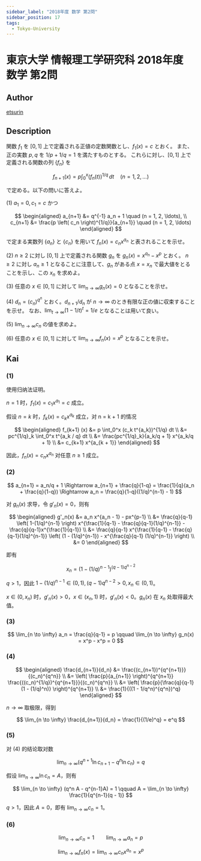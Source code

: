 ```yaml
---
sidebar_label: "2018年度 数学 第2問"
sidebar_position: 17
tags:
  - Tokyo-University
---
```

# 東京大学 情報理工学研究科 2018年度 数学 第2問

## **Author**
[etsurin](https://zhuanlan.zhihu.com/p/561992447)

## **Description**
関数 $f_1$ を $[0,1]$ 上で定義される正値の定数関数とし、$f_1(x) = c$ とおく。
また、正の実数 $p, q$ を $1/p + 1/q = 1$ を満たすものとする。
これらに対し、$[0,1]$ 上で定義される関数の列 $\{f_n\}$ を

$$
f_{n+1}(x) = p \int_0^x (f_n(t))^{1/q} \, dt \quad (n = 1, 2, \ldots)
$$

で定める。以下の問いに答えよ。

(1) $a_1 = 0, \, c_1 = c$ かつ

$$
\begin{aligned}
a_{n+1} &= q^{-1} a_n + 1 \quad (n = 1, 2, \ldots), \\
c_{n+1} &= \frac{p \left( c_n \right)^{1/q}}{a_{n+1}} \quad (n = 1, 2, \ldots)
\end{aligned}
$$

で定まる実数列 $\{a_n\}$ と $\{c_n\}$ を用いて $f_n(x) = c_n x^{a_n}$ と表されることを示せ。

(2) $n \geq 2$ に対し $[0,1]$ 上で定義される関数 $g_n$ を $g_n(x) = x^{a_n} - x^p$ とおく。
$n \geq 2$ に対し $a_n \geq 1$ となることに注意して、$g_n$ がある点 $x = x_n$ で最大値をとることを示し、この $x_n$ を求めよ。

(3) 任意の $x \in [0,1]$ に対して $\lim_{n \to \infty} g_n(x) = 0$ となることを示せ。

(4) $d_n = (c_n)^{q^n}$ とおく。$d_{n+1}/d_n$ が $n \to \infty$ のとき有限な正の値に収束することを示せ。
なお、$\lim_{t \to \infty} (1 - 1/t)^t = 1/e$ となることは用いて良い。

(5) $\lim_{n \to \infty} c_n$ の値を求めよ。

(6) 任意の $x \in [0,1]$ に対して $\lim_{n \to \infty} f_n(x) = x^p$ となることを示せ。

## **Kai**
### (1)
使用归纳法证明。

$n = 1$ 时，$f_1(x) = c_1 x^{a_1} = c$ 成立。

假设 $n = k$ 时，$f_k(x) = c_k x^{a_k}$ 成立，对 n = k + 1 的情况

$$
\begin{aligned}
f_{k+1} (x) &= p \int_0^x (c_k t^{a_k})^{1/q} dt \\
&= pc^{1/q}_k \int_0^x t^{a_k / q} dt \\
&= \frac{pc^{1/q}_k}{a_k/q + 1} x^{a_k/q + 1} \\
&= c_{k+1} x^{a_{k + 1}}
\end{aligned}
$$

因此，$f_n(x) = c_n x^{a_n}$ 对任意 $n \geq 1$ 成立。

### (2)

$$
a_{n+1} = a_n/q + 1 \Rightarrow a_{n+1} + \frac{q}{1-q} = \frac{1}{q}(a_n + \frac{q}{1-q}) \Rightarrow a_n = \frac{q}{1-q}((1/q)^{n-1} - 1)
$$

对 $g_n(x)$ 求导，令 $g'_n(x) = 0$，则有

$$
\begin{aligned}
g'_n(x) &= a_n x^{a_n - 1} - px^{p-1} \\
&= \frac{q}{q-1} \left( 1-(1/q)^{n-1} \right) x^{\frac{1}{q-1} - \frac{q}{q-1}(1/q)^{n-1}} - \frac{q}{q-1}x^{\frac{1}{q-1}} \\
&= \frac{q}{q-1} x^{\frac{1}{q-1} - \frac{q}{q-1}(1/q)^{n-1}} \left( (1 - (1/q)^{n-1}) - x^{\frac{q}{q-1} (1/q)^{n-1}} \right) \\
&= 0
\end{aligned}
$$

即有

$$
x_n = \left( 1 - (1/q)^{n-1} \right)^{(q-1)q^{n-2}}
$$

$q > 1$，因此 $1 - (1/q)^{n-1} \in (0, 1), (q-1)q^{n-2} > 0, x_n \in (0, 1)$。

$x \in (0, x_n)$ 时，$g'_n(x) > 0$，$x \in (x_n, 1)$ 时，$g'_n(x) < 0$。$g_n(x)$ 在 $x_n$ 处取得最大值。

### (3)

$$
\lim_{n \to \infty} a_n = \frac{q}{q-1} = p \qquad \lim_{n \to \infty} g_n(x) = x^p - x^p = 0
$$

### (4)

$$
\begin{aligned}
\frac{d_{n+1}}{d_n} &= \frac{(c_{n+1})^{q^{n+1}}}{(c_n)^{q^n}} \\
&= \left( \frac{p}{a_{n+1}} \right)^{q^{n+1}} \frac{((c_n)^{1/q})^{q^{n+1}}}{(c_n)^{q^n}} \\
&= \left( \frac{p}{\frac{q}{q-1}(1 - (1/q)^n)} \right)^{q^{n+1}} \\
&= \frac{1}{((1 - 1/q^n)^{q^n})^q}
\end{aligned}
$$

$n \to \infty$ 取极限，得到

$$
\lim_{n \to \infty} \frac{d_{n+1}}{d_n} = \frac{1}{(1/e)^q} = e^q
$$

### (5)
对 (4) 的结论取对数

$$
\lim_{n \to \infty} (q^{n+1} \ln c_{n+1} - q^n \ln c_n) = q
$$

假设 $\lim_{n \to \infty} \ln c_n = A$，则有

$$
\lim_{n \to \infty} (q^n A - q^{n-1}A) = 1 \qquad A = \lim_{n \to \infty} \frac{1}{q^{n-1}(q - 1)}
$$

$q > 1$，因此 $A = 0$，即有 $\lim_{n \to \infty} c_n = 1$。

### (6)

$$
\lim_{n \to \infty} c_n = 1 \qquad \lim_{n \to \infty} a_n = p
$$

$$
\lim_{n \to \infty} f_n(x) = \lim_{n \to \infty} c_n x^{a_n} = x^p
$$